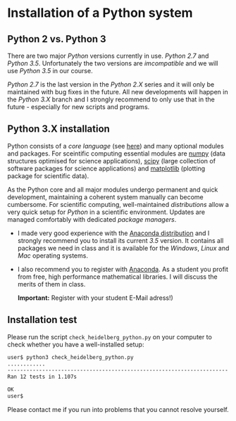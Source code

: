 # Installation of a Python system

## Python 2 vs. Python 3
There are two major *Python* versions currently in use. *Python 2.7* and
*Python 3.5*. Unfortunately the two versions are *imcompatible* and
we will use *Python 3.5* in our course.

*Python 2.7* is the last version in the *Python 2.X* series and it
will only be maintained with bug fixes in the future. All new
developments will happen in the *Python 3.X* branch and I strongly
recommend to only use that in the future - especially for new scripts
and programs.

## Python 3.X installation
Python consists of a *core language* (see
[here](https://www.python.org/)) and many optional modules and
packages. For sceintific computing essential modules are
[numpy](http://www.numpy.org/) (data structures optimised for science
applications), [scipy](https://www.scipy.org/) (large collection of
software packages for science applications) and
[matplotlib](http://matplotlib.org/) (plotting package for scientific
data).

As the Python core and all major modules undergo permanent and quick
development, maintaining a coherent system manually can become
cumbersome. For scientific computing, well-maintained *distributions*
allow a very quick setup for *Python* in a scientific environment.
Updates are managed comfortably with dedicated *package managers*.

- I made very good experience with the [Anaconda
  distribution](https://www.continuum.io/) and I strongly recommend you
  to install its current *3.5* version. It contains all packages we need in
  class and it is available for the *Windows*, *Linux* and *Mac* operating
  systems.

- I also recommend you to register with [Anaconda](https://anaconda.org/).
  As a student you profit from free, high performance mathematical libraries.
  I will discuss the merits of them in class.
  
  **Important:** Register with your student E-Mail adress!)

## Installation test
Please run the script ```check_heidelberg_python.py``` on your computer to
check whether you have a well-installed setup:

```bash
user$ python3 check_heidelberg_python.py 
............
----------------------------------------------------------------------
Ran 12 tests in 1.107s

OK
user$
```
Please contact me if you run into problems that you cannot resolve yourself.
